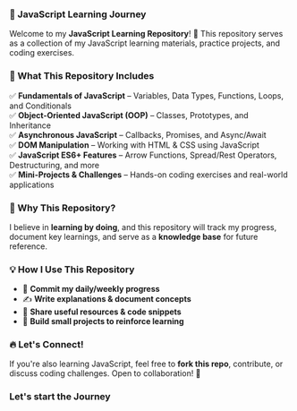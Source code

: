 
### 📌 JavaScript Learning Journey  

Welcome to my **JavaScript Learning Repository**! 🚀 This repository serves as a collection of my JavaScript learning materials, practice projects, and coding exercises.  

### 📖 What This Repository Includes  
✅ **Fundamentals of JavaScript** – Variables, Data Types, Functions, Loops, and Conditionals  
✅ **Object-Oriented JavaScript (OOP)** – Classes, Prototypes, and Inheritance  
✅ **Asynchronous JavaScript** – Callbacks, Promises, and Async/Await  
✅ **DOM Manipulation** – Working with HTML & CSS using JavaScript  
✅ **JavaScript ES6+ Features** – Arrow Functions, Spread/Rest Operators, Destructuring, and more  
✅ **Mini-Projects & Challenges** – Hands-on coding exercises and real-world applications  

### 🚀 Why This Repository?  
I believe in **learning by doing**, and this repository will track my progress, document key learnings, and serve as a **knowledge base** for future reference.  

### 💡 How I Use This Repository  
- 📌 **Commit my daily/weekly progress**  
- ✍ **Write explanations & document concepts**  
- 🔗 **Share useful resources & code snippets**  
- 🎯 **Build small projects to reinforce learning**  

### 🔥 Let's Connect!  
If you're also learning JavaScript, feel free to **fork this repo**, contribute, or discuss coding challenges. Open to collaboration! 🤝  

### Let's start the Journey

